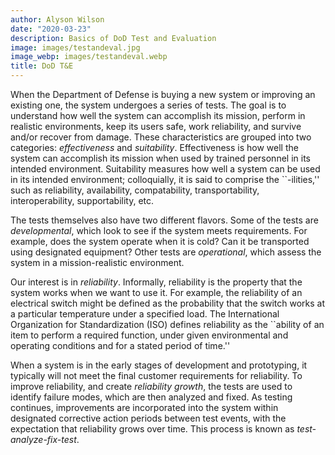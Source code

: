 ```yaml
---
author: Alyson Wilson
date: "2020-03-23"
description: Basics of DoD Test and Evaluation
image: images/testandeval.jpg
image_webp: images/testandeval.webp
title: DoD T&E
---
```


When the Department of Defense is buying a new system or improving an existing one, the system undergoes a series of tests. The goal is to understand how well the system can accomplish its mission, perform in realistic environments, keep its users safe, work reliability, and survive and/or recover from damage. These characteristics are grouped into two categories: *effectiveness* and *suitability*. Effectiveness is how well the system can accomplish its mission when used by trained personnel in its intended environment. Suitability measures how well a system can be used in its intended environment; colloquially, it is said to comprise the ``-ilities,'' such as reliability, availability, compatability, transportability, interoperability, supportability, etc.

The tests themselves also have two different flavors. Some of the tests are *developmental*, which look to see if the system meets requirements. For example, does the system operate when it is cold? Can it be transported using designated equipment? Other tests are *operational*, which assess the system in a mission-realistic environment.

Our interest is in *reliability*. Informally, reliability is the property that the system works when we want to use it. For example, the reliability of an electrical switch might be defined as the probability that the switch works at a particular temperature under a specified load. The International Organization for Standardization (ISO) defines reliability as the ``ability of an item to perform a required function, under given environmental and operating conditions and for a stated period of time.''

When a system is in the early stages of development and prototyping, it typically will not meet the final customer requirements for reliability. To improve reliability, and create *reliability growth*, the tests are used to identify failure modes, which are then analyzed and fixed. As testing continues, improvements are incorporated into the system within designated corrective action periods between test events, with the expectation that reliability grows over time. This process is known as *test-analyze-fix-test*.